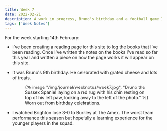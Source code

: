 ```yaml
---
title: Week 7
date: 2022-02-21
description: A work in progress, Bruno's birthday and a football game I'd rather forget about.
tags: ['Week Notes']
---
```


For the week starting 14th February:

- I've been creating a reading page for this site to log the books that I've been reading. Once I've written the notes on the books I've read so far this year and written a piece on how the page works it will appear on this site.

- It was Bruno's 9th birthday. He celebrated with grated cheese and lots of treats.

  <figure>
    {% image "/img/journal/weeknotes/week7.jpg", "Bruno the Sussex Spaniel laying on a red rug with his chin resting on top of his left paw, looking away to the left of the photo." %}
    <figcaption>Worn out from birthday celebrations.</figcaption>
  </figure>

- I watched Brighton lose 3-0 to Burnley at The Amex. The worst team performance this season but hopefully a learning experience for the younger players in the squad.
